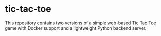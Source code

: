 # tic-tac-toe
This repository contains two versions of a simple web-based Tic Tac Toe game with Docker support and a lightweight Python backend server.

